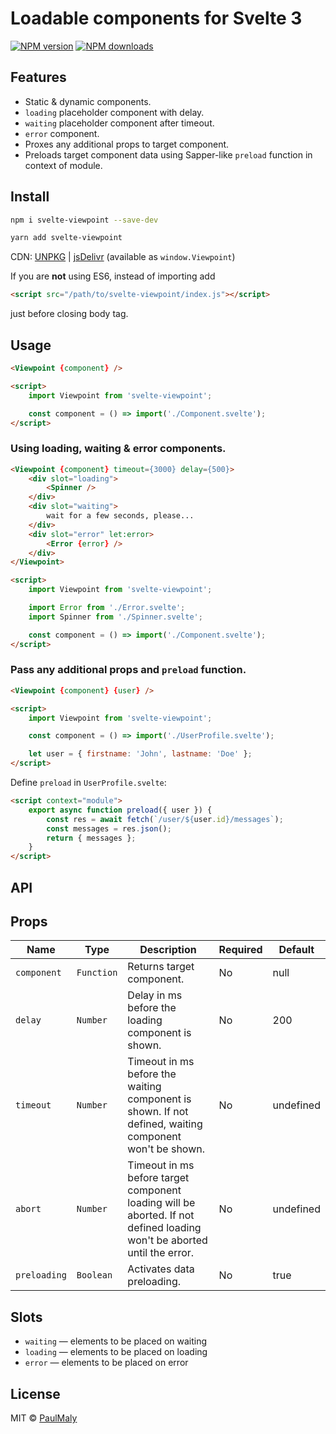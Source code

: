 # Loadable components for Svelte 3

[![NPM version](https://img.shields.io/npm/v/svelte-viewpoint.svg?style=flat)](https://www.npmjs.com/package/svelte-viewpoint) [![NPM downloads](https://img.shields.io/npm/dm/svelte-viewpoint.svg?style=flat)](https://www.npmjs.com/package/svelte-viewpoint)

## Features

- Static & dynamic components.
- `loading` placeholder component with delay.
- `waiting` placeholder component after timeout.
- `error` component.
- Proxes any additional props to target component.
- Preloads target component data using Sapper-like `preload` function in context of module.

## Install

```bash
npm i svelte-viewpoint --save-dev
```

```bash
yarn add svelte-viewpoint
```

CDN: [UNPKG](https://unpkg.com/svelte-viewpoint/) | [jsDelivr](https://cdn.jsdelivr.net/npm/svelte-viewpoint/) (available as `window.Viewpoint`)

If you are **not** using ES6, instead of importing add 

```html
<script src="/path/to/svelte-viewpoint/index.js"></script>
```

just before closing body tag.

## Usage

```html
<Viewpoint {component} />

<script>
	import Viewpoint from 'svelte-viewpoint';

	const component = () => import('./Component.svelte');
</script>
```

### Using loading, waiting & error components.

```html
<Viewpoint {component} timeout={3000} delay={500}>
	<div slot="loading">
		<Spinner />
	</div>
	<div slot="waiting">
		wait for a few seconds, please...
	</div>
	<div slot="error" let:error>
		<Error {error} />
	</div>
</Viewpoint>

<script>
	import Viewpoint from 'svelte-viewpoint';

	import Error from './Error.svelte';
	import Spinner from './Spinner.svelte';

	const component = () => import('./Component.svelte');
</script>
```

### Pass any additional props and `preload` function.

```html
<Viewpoint {component} {user} />

<script>
	import Viewpoint from 'svelte-viewpoint';

	const component = () => import('./UserProfile.svelte');

	let user = { firstname: 'John', lastname: 'Doe' };
</script>
```

Define `preload` in `UserProfile.svelte`:

```html
<script context="module">
	export async function preload({ user }) {
		const res = await fetch(`/user/${user.id}/messages`);
		const messages = res.json();
		return { messages };
	}
</script>

```

## API

## Props

| Name | Type | Description | Required | Default |
| --- | --- | --- | --- | --- |
| `component` | `Function` | Returns target component. | No | null |
| `delay` | `Number` | Delay in ms before the loading component is shown. | No | 200 |
| `timeout` | `Number` | Timeout in ms before the waiting component is shown. If not defined, waiting component won't be shown. | No | undefined |
| `abort` | `Number` | Timeout in ms before target component loading will be aborted. If not defined loading won't be aborted until the error. | No | undefined |
| `preloading` | `Boolean` | Activates data preloading. | No | true |

## Slots
- `waiting` — elements to be placed on waiting
- `loading` — elements to be placed on loading
- `error` — elements to be placed on error

## License

MIT &copy; [PaulMaly](https://github.com/PaulMaly)
